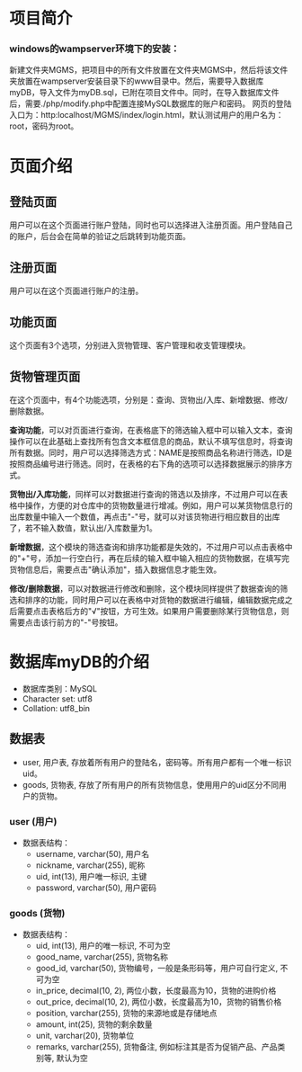 # 项目简介
### windows的wampserver环境下的安装：
新建文件夹MGMS，把项目中的所有文件放置在文件夹MGMS中，然后将该文件夹放置在wampserver安装目录下的www目录中。然后，需要导入数据库myDB，导入文件为myDB.sql，已附在项目文件中。同时，在导入数据库文件后，需要./php/modify.php中配置连接MySQL数据库的账户和密码。
网页的登陆入口为：http:localhost/MGMS/index/login.html，默认测试用户的用户名为：root，密码为root。
# 页面介绍
## 登陆页面
用户可以在这个页面进行账户登陆，同时也可以选择进入注册页面。用户登陆自己的账户，后台会在简单的验证之后跳转到功能页面。
## 注册页面
用户可以在这个页面进行账户的注册。
## 功能页面
这个页面有3个选项，分别进入货物管理、客户管理和收支管理模块。
## 货物管理页面
在这个页面中，有4个功能选项，分别是：查询、货物出/入库、新增数据、修改/删除数据。

**查询功能**，可以对页面进行查询，在表格底下的筛选输入框中可以输入文本，查询操作可以在此基础上查找所有包含文本框信息的商品，默认不填写信息时，将查询所有数据。同时，用户可以选择筛选方式：NAME是按照商品名称进行筛选，ID是按照商品编号进行筛选。同时，在表格的右下角的选项可以选择数据展示的排序方式。

**货物出/入库功能**，同样可以对数据进行查询的筛选以及排序，不过用户可以在表格中操作，方便的对仓库中的货物数量进行增减。例如，用户可以某货物信息行的出库数量中输入一个数值，再点击"-"号，就可以对该货物进行相应数目的出库了，若不输入数值，默认出/入库数量为1。

**新增数据**，这个模块的筛选查询和排序功能都是失效的，不过用户可以点击表格中的"+"号，添加一行空白行，再在后续的输入框中输入相应的货物数据，在填写完货物信息后，需要点击"确认添加"，插入数据信息才能生效。

**修改/删除数据**，可以对数据进行修改和删除，这个模块同样提供了数据查询的筛选和排序的功能，同时用户可以在表格中对货物的数据进行编辑，编辑数据完成之后需要点击表格后方的"√"按钮，方可生效。如果用户需要删除某行货物信息，则需要点击该行前方的"-"号按钮。

# 数据库myDB的介绍
- 数据库类别：MySQL
- Character set: utf8
- Collation: utf8_bin
## 数据表
- user, 用户表, 存放着所有用户的登陆名，密码等。所有用户都有一个唯一标识uid。
- goods, 货物表, 存放了所有用户的所有货物信息，使用用户的uid区分不同用户的货物。
### user (用户)
- 数据表结构：
    - username, varchar(50), 用户名
    - nickname, varchar(255), 昵称
    - uid, int(13), 用户唯一标识, 主键
    - password, varchar(50), 用户密码

### goods (货物)
- 数据表结构：
    - uid, int(13), 用户的唯一标识, 不可为空
    - good_name, varchar(255), 货物名称
    - good_id, varchar(50), 货物编号，一般是条形码等，用户可自行定义, 不可为空
    - in_price, decimal(10, 2), 两位小数，长度最高为10，货物的进购价格
    - out_price, decimal(10, 2), 两位小数，长度最高为10，货物的销售价格
    - position, varchar(255), 货物的来源地或是存储地点
    - amount, int(25), 货物的剩余数量
    - unit, varchar(20), 货物单位
    - remarks, varchar(255), 货物备注, 例如标注其是否为促销产品、产品类别等, 默认为空